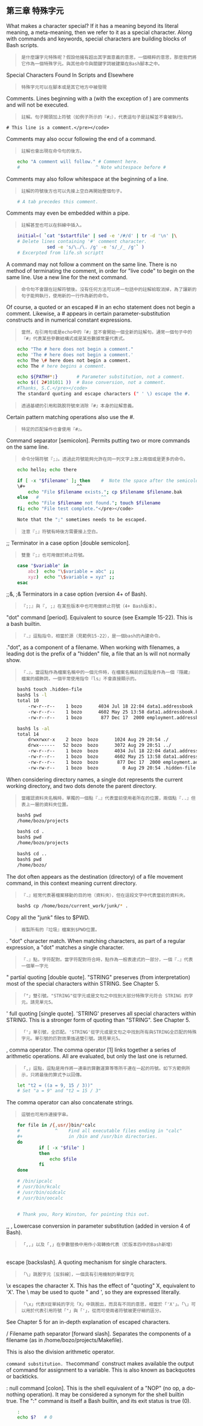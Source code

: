 ﻿第三章 特殊字元
---
What makes a character special? If it has a meaning beyond its literal meaning, a meta-meaning, then we refer to it as a special character. Along with commands and keywords, special characters are building blocks of Bash scripts.

>`是什麼讓字元特殊呢？假設他擁有超出其字面意義的意思，一個精粹的意思，那麼我們將它作為一個特殊字元。與其他命令與關鍵字詞被建築在Bash腳本之中。`

Special Characters Found In Scripts and Elsewhere

>`特殊字元可以在腳本或是其它地方中被發現`

Comments. Lines beginning with a (with the exception of ) are comments and will not be executed.

>`註解。句子開頭加上符號（如例子所示的『#』），代表這句子是註解並不會被執行。`

	# This line is a comment.</pre></code>

Comments may also occur following the end of a command.

>`註解也會出現在命令句的後方。`

```bash
	echo "A comment will follow." # Comment here.
	#                            ^ Note whitespace before #
```

Comments may also follow whitespace at the beginning of a line.

>`註解的符號後方也可以先接上空白再開始整個句子。`

```bash
	# A tab precedes this comment.
```	

Comments may even be embedded within a pipe.

>`註解甚至也可以在斜線中插入。`

```bash
	initial=( `cat "$startfile" | sed -e '/#/d' | tr -d '\n' |\
 	# Delete lines containing '#' comment character.
        	   sed -e 's/\./\. /g' -e 's/_/_ /g'` )
 	# Excerpted from life.sh scriptt
```

A command may not follow a comment on the same line. There is no method of terminating the comment, in order for "live code" to begin on the same line. Use a new line for the next command.

>`命令句不會跟在註解符號後。沒有任何方法可以將一句話中的註解給取消掉，為了讓新的句子能夠執行，使用新的一行作為新的命令。`
	
Of course, a quoted or an escaped # in an echo statement does not begin a comment. Likewise, a # appears in certain parameter-substitution constructs and in numerical constant expressions.

>`當然，在引用句或是echo中的『#』並不會開始一個全新的註解句。通常一個句子中的『#』代表某些參數結構式或是某些數據常量代表式。`

```bash
	echo "The # here does not begin a comment."
	echo 'The # here does not begin a comment.'
	echo The \# here does not begin a comment.
	echo The # here begins a comment.

	echo ${PATH#*:}       # Parameter substitution, not a comment.
	echo $(( 2#101011 ))  # Base conversion, not a comment.
	#Thanks, S.C.</pre></code>
	The standard quoting and escape characters (" ' \) escape the #.
```

>`透過基礎的引用和跳脫符號來消除『#』本身的註解意義。`

Certain pattern matching operations also use the #.

>`特定的匹配操作也會使用『#』。`

Command separator [semicolon]. Permits putting two or more commands on the same line.

>`命令分隔符號『;』。透過此符號能夠允許在同一列文字上放上兩個或是更多的命令。`

```bash
	echo hello; echo there

	if [ -x "$filename" ]; then    #  Note the space after the semicolon.
	\#+                   ^^
  		echo "File $filename exists."; cp $filename $filename.bak
	else   #                       ^^
		echo "File $filename not found."; touch $filename
	fi; echo "File test complete."</pre></code>

	Note that the ";" sometimes needs to be escaped.
```	

>`注意『;』符號有時後方需要接上空白。`

;;
Terminator in a case option [double semicolon].
>`雙重『;』也可用做於終止符號。`

```bash
	case "$variable" in
		abc)  echo "\$variable = abc" ;;
		xyz)  echo "\$variable = xyz" ;;
	esac
```

;;&, ;& 
Terminators in a case option (version 4+ of Bash).
>`『;;』與『, ;』在某些版本中也可用做終止符號（4+ Bash版本）。`

"dot" command [period]. Equivalent to source (see Example 15-22). This is a bash builtin.
>`『.』逗點指令，相當於源（見範例15-22），是一個bash的內建命令。`

."dot", as a component of a filename. When working with filenames, a leading dot is the prefix of a "hidden" file, a file that an ls will not normally show.
>`『.』，當逗點作為檔案名稱中的一個元件時，在檔案名稱前的逗點是作為一個『隱藏』檔案的綴飾詞，一個平常使用指令『ls』不會直接顯示的。`

```bash
	bash$ touch .hidden-file
	bash$ ls -l	      
	total 10
 		-rw-r--r--    1 bozo      4034 Jul 18 22:04 data1.addressbook
 		-rw-r--r--    1 bozo      4602 May 25 13:58 data1.addressbook.bak
 		-rw-r--r--    1 bozo       877 Dec 17  2000 employment.addressbook

	bash$ ls -al	      
	total 14
 		drwxrwxr-x    2 bozo  bozo      1024 Aug 29 20:54 ./
 		drwx------   52 bozo  bozo      3072 Aug 29 20:51 ../
 		-rw-r--r--    1 bozo  bozo      4034 Jul 18 22:04 data1.addressbook
 		-rw-r--r--    1 bozo  bozo      4602 May 25 13:58 data1.addressbook.bak
 		-rw-r--r--    1 bozo  bozo       877 Dec 17  2000 employment.addressbook
 		-rw-rw-r--    1 bozo  bozo         0 Aug 29 20:54 .hidden-file
```        

When considering directory names, a single dot represents the current working directory, and two dots denote the parent directory.

>`當確認資料夾名稱時，單獨的一個點『.』代表當前使用者所在的位置，兩個點『..』但表上一層的資料夾位置。`

```bash
	bash$ pwd
	/home/bozo/projects

	bash$ cd .
	bash$ pwd
	/home/bozo/projects

	bash$ cd ..
	bash$ pwd
	/home/bozo/
```

The dot often appears as the destination (directory) of a file movement command, in this context meaning current directory.

>`『.』經常代表著檔案移動的目的地（資料夾），但在這段文字中代表當前的資料夾。`

```bash
	bash$ cp /home/bozo/current_work/junk/* .
```

Copy all the "junk" files to $PWD.

>`複製所有的『垃圾』檔案到$PWD位置。`

.
"dot" character match. When matching characters, as part of a regular expression, a "dot" matches a single character.

>`『.』點，字符配對。當字符配對符合時，點作為一般表達式的一部分，一個『.』代表一個單一字元`

"
partial quoting [double quote]. "STRING" preserves (from interpretation) most of the special characters within STRING. See Chapter 5.

>`「"」雙引號。"STRING"從字元或是文句之中找到大部分特殊字元符合 STRING 的字元。請見單元5。`

'
full quoting [single quote]. 'STRING' preserves all special characters within STRING. This is a stronger form of quoting than "STRING". See Chapter 5.

>`「'」單引號，全匹配。'STRING'從字元或是文句之中找到所有與STRING全匹配的特殊字元。單引號的匹對效果強過雙引號。請見單元5。`

,
comma operator. The comma operator [1] links together a series of arithmetic operations. All are evaluated, but only the last one is returned.
>`「,」逗點，逗點是用作將一連串的算數運算等等所千連在一起的符號。如下方範例所示，只將最後的算式予以回傳。`

```bash
	let "t2 = ((a = 9, 15 / 3))"
	# Set "a = 9" and "t2 = 15 / 3"
```

The comma operator can also concatenate strings.

>`逗號也可用作連接字串。`

```bash
	for file in /{,usr/}bin/*calc
	#             ^    Find all executable files ending in "calc"
	#+                 in /bin and /usr/bin directories.
	do
        	if [ -x "$file" ]
        	then
        		echo $file
        	fi
	done

 	# /bin/ipcalc
 	# /usr/bin/kcalc
 	# /usr/bin/oidcalc
 	# /usr/bin/oocalc


	# Thank you, Rory Winston, for pointing this out.
```
,, ,
Lowercase conversion in parameter substitution (added in version 4 of Bash).
>`「,,」以及「,」在參數替換中用作小寫轉換代表（於版本四中的Bash新增）`

\
escape [backslash]. A quoting mechanism for single characters.
>`「\」跳脫字元［反斜線］，一個具有引用機制的單個字元`

\x escapes the character X. This has the effect of "quoting" X, equivalent to 'X'. The \ may be used to quote " and ', so they are expressed literally.
>`「\x」代表X從單純的字元「X」中跳脫出，而具有不同的意思，相當於「'X'」。「\」可以用於代表引用符號「"」與「'」，從而可使兩者符號被更仔細的區分。`

See Chapter 5 for an in-depth explanation of escaped characters.

/
Filename path separator [forward slash]. Separates the components of a filename (as in /home/bozo/projects/Makefile).

This is also the division arithmetic operator.

`
command substitution. The `command` construct makes available the output of command for assignment to a variable. This is also known as backquotes or backticks.

:
null command [colon]. This is the shell equivalent of a "NOP" (no op, a do-nothing operation). It may be considered a synonym for the shell builtin true. The ":" command is itself a Bash builtin, and its exit status is true (0).
```bash
	:
	echo $?   # 0
```
